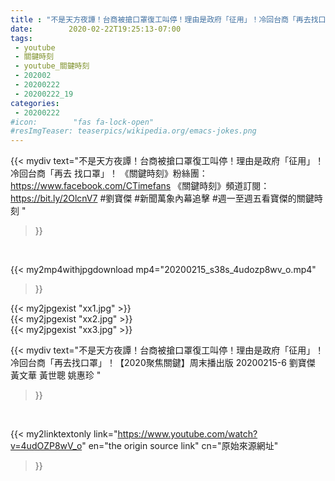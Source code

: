 ```yaml
---
title : "不是天方夜譚！台商被搶口罩復工叫停！理由是政府「征用」！冷回台商「再去找口罩」！【2020聚焦關鍵】周末播出版 20200215-6 劉寶傑 黃文華 黃世聰 姚惠珍 "
date:        2020-02-22T19:25:13-07:00
tags:
 - youtube
 - 關鍵時刻
 - youtube_關鍵時刻
 - 202002
 - 20200222
 - 20200222_19
categories:
 - 20200222
#icon:        "fas fa-lock-open"
#resImgTeaser: teaserpics/wikipedia.org/emacs-jokes.png
---
```


{{< mydiv text="不是天方夜譚！台商被搶口罩復工叫停！理由是政府「征用」！冷回台商「再去 找口罩」！  《關鍵時刻》粉絲團：https://www.facebook.com/CTimefans 《關鍵時刻》頻道訂閱：https://bit.ly/2OlcnV7  #劉寶傑 #新聞萬象內幕追擊 #週一至週五看寶傑的關鍵時刻 "
>}}
<br>


{{< my2mp4withjpgdownload mp4="20200215_s38s_4udozp8wv_o.mp4"
>}}

{{< my2jpgexist "xx1.jpg" >}}<br>
{{< my2jpgexist "xx2.jpg" >}}<br>
{{< my2jpgexist "xx3.jpg" >}}<br>



{{< mydiv text="不是天方夜譚！台商被搶口罩復工叫停！理由是政府「征用」！冷回台商「再去找口罩」！【2020聚焦關鍵】周末播出版 20200215-6 劉寶傑 黃文華 黃世聰 姚惠珍 "
>}}
<br>

{{< my2linktextonly link="https://www.youtube.com/watch?v=4udOZP8wV_o"
en="the origin source link" cn="原始來源網址"
>}}


<br>

